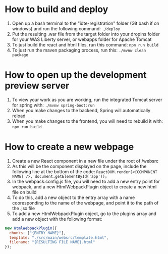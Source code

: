 # How to build and deploy

1. Open up a bash terminal to the "idte-registration" folder (Git bash if on windows) and run the following command:
   `./deploy`
1. Put the resulting .war file from the target folder into your dropins folder for your WAS Liberty server, or webapps folder for Apache Tomcat
1. To just build the react and html files, run this command:
   `npm run build`
1. To just run the maven packaging process, run this:
   `./mvnw clean package`

# How to open up the development preview server

1. To view your work as you are working, run the integrated Tomcat server for spring with:
   `./mvnw spring-boot:run`
1. When you make changes to the backend, Spring will automatically reload
1. When you make changes to the frontend, you will need to rebuild it with:
   `npm run build`

# How to create a new webpage

1. Create a new React component in a new file under the root of /websrc
1. As this will be the component displayed on the page, include the following line at the bottom of the code:
   `ReactDOM.render(<{COMPONENT NAME} />, document.getElementById('app'));`
1. In the webpack.config.js file, you will need to add a new entry point for webpack, and a new HtmlWebpackPlugin object to create a new html file on build
1. To do this, add a new object to the entry array with a name cooresponding to the name of the webpage, and point it to the path of the .jsx file
1. To add a new HtmlWebpackPlugin object, go to the plugins array and add a new object with the following format:

```javascript
new HtmlWebpackPlugin({
  chunks: ["{ENTRY NAME}"],
  template: "./src/main/websrc/template.html",
  filename: "{RESULTING FILE NAME}.html"
});
```
